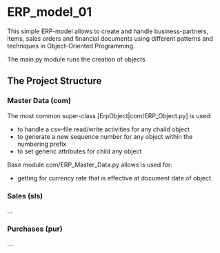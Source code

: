 # ERP_model_01
This simple ERP-model allows to create and handle business-partners, items, sales orders and financial documents
using different patterns and techniques in Object-Oriented Programming.

The main.py module runs the creation of objects

## The Project Structure

### Master Data (com)
The most common super-class [ErpObject|com/ERP_Object.py] is used:
* to handle a csv-file read/write activities for any chaild object
* to generate a new sequence number for any object within the numbering prefix
* to set generic attributes for child any object

Base module com/ERP_Master_Data.py allows is used for:
* getting for currency rate that is effective at document date of object.

### Sales (sls)
...

### Purchases (pur)
...
